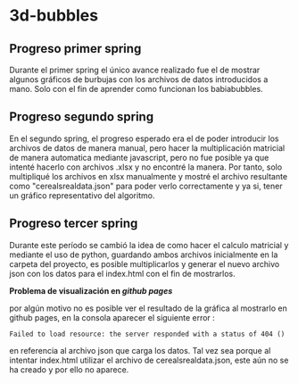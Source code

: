 # 3d-bubbles

## Progreso primer spring 
  
  Durante el primer spring el único avance realizado fue el de mostrar algunos gráficos de burbujas con los archivos de datos introducidos a mano. Solo con el fin de aprender como funcionan los babiabubbles. 
  
## Progreso segundo spring

  En el segundo spring, el progreso esperado era el de poder introducir los archivos de datos de manera manual, pero hacer la multiplicación matricial de manera automatica mediante javascript, pero no fue posible ya que intenté hacerlo con archivos .xlsx y no encontré la manera. Por tanto, solo multipliqué los archivos en xlsx manualmente y mostré el archivo resultante como "cerealsrealdata.json" para poder verlo correctamente y ya si, tener un gráfico representativo del algoritmo.
  
## Progreso tercer spring
  
  Durante este período se cambió la idea de como hacer el calculo matricial y mediante el uso de python, guardando ambos archivos inicialmente en la carpeta del proyecto, es posible multiplicarlos y generar el nuevo archivo json con los datos para el index.html con el fin de mostrarlos.
  
**Problema de visualización en _github pages_**

  por algún motivo no es posible ver el resultado de la gráfica al mostrarlo en github pages, en la consola aparecer el siguiente error : 
  ```
  Failed to load resource: the server responded with a status of 404 ()
  ```
  en referencia al archivo json que carga los datos.
  Tal vez sea porque al intentar index.html utilizar el archivo de cerealsrealdata.json, este aún no se ha creado y por ello no aparece.
